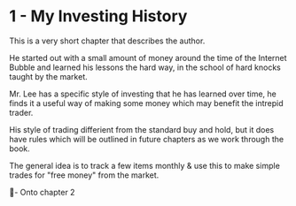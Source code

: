 # 1 - My Investing History

This is a very short chapter that describes the author.

He started out with a small amount of money around the time of the Internet Bubble and learned his lessons the hard way, in the school of hard knocks taught by the market.

Mr. Lee has a specific style of investing that he has learned over time, he finds it a useful way of making some money which may benefit the intrepid trader.

His style of trading differient from the standard buy and hold, but it does have rules which will be outlined in future chapters as we work through the book.

The general idea is to track a few items monthly & use this to make simple trades for "free money" from the market.

🤞- Onto chapter 2